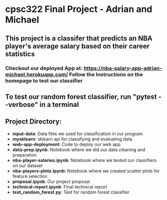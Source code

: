 # cpsc322 Final Project - Adrian and Michael 
## This project is a classifer that predicts an NBA player's average salary based on their career statistics 
### Checkout our deployed App at: https://nba-salary-app-adrian-michael.herokuapp.com/ Follow the Instructions on the homepage to test our classifier
## To test our random forest classifier, run "pytest --verbose" in a terminal 

## Project Directory: 
* **input-data**: Data files we used for classification in our program
* **mysklearn**: sklearn api for classifying and evaluating data
* **web-app-deployment**: Code to deploy our web app
* **data-prep.ipynb**: Notebook where we did our data cleaning and preparation 
* **nba-player-salaries.ipynb**: Notebook where we tested our classifiers on our dataset
* **nba-players-plots.ipynb**: Notebook where we created scatter plots for feature selection
* **proposal.ipynb**: Our project proposal
* **technical-report.ipynb**: Final technical report 
* **test_random_forest.py**: Test for random forest classifier
